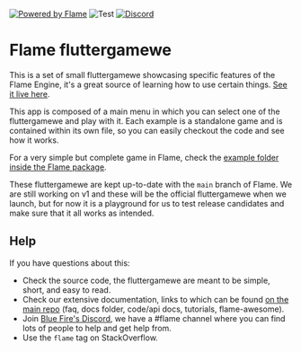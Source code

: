 [![Powered by Flame](https://img.shields.io/badge/Powered%20by-%F0%9F%94%A5-orange.svg)](https://flame-engine.org)
![Test](https://github.com/flame-engine/flame_example/workflows/Test/badge.svg?branch=main&event=push)
[![Discord](https://img.shields.io/discord/509714518008528896.svg)](https://discord.gg/pxrBmy4)

# Flame fluttergamewe

This is a set of small fluttergamewe showcasing specific features of the Flame Engine, it's a great
source of learning how to use certain things.
[See it live here](https://fluttergamewe.flame-engine.org/).

This app is composed of a main menu in which you can select one of the fluttergamewe and play with it.
Each example is a standalone game and is contained within its own file, so you can easily checkout
the code and see how it works.

For a very simple but complete game in Flame, check the
[example folder inside the Flame package](https://github.com/flame-engine/flame/tree/main/packages/flame/example).

These fluttergamewe are kept up-to-date with the `main` branch of Flame. We are still working on v1 and
these will be the official fluttergamewe when we launch, but for now it is a playground for us to test
release candidates and make sure that it all works as intended.

## Help

If you have questions about this:

 - Check the source code, the fluttergamewe are meant to be simple, short, and easy to read.
 - Check our extensive documentation, links to which can be found
 [on the main repo](https://github.com/flame-engine/flame) (faq, docs folder, code/api docs,
 tutorials, flame-awesome).
 - Join [Blue Fire's Discord](https://discord.gg/5unKpdQD78), we have a #flame channel where you can
 find lots of people to help and get help from.
 - Use the `flame` tag on StackOverflow.
